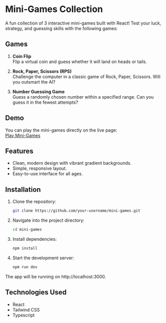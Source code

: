 # Mini-Games Collection

A fun collection of 3 interactive mini-games built with React! Test your luck, strategy, and guessing skills with the following games:

## Games

1. **Coin Flip**  
   Flip a virtual coin and guess whether it will land on heads or tails.

2. **Rock, Paper, Scissors (RPS)**  
   Challenge the computer in a classic game of Rock, Paper, Scissors. Will you outsmart the AI?

3. **Number Guessing Game**  
   Guess a randomly chosen number within a specified range. Can you guess it in the fewest attempts?

## Demo

You can play the mini-games directly on the live page:  
[Play Mini-Games](https://minigames-page.vercel.app/pages/numberguessing)

## Features
- Clean, modern design with vibrant gradient backgrounds.
- Simple, responsive layout.
- Easy-to-use interface for all ages.

## Installation

1. Clone the repository:

   ```bash
   git clone https://github.com/your-username/mini-games.git
   ```
2. Navigate into the project directory:

   ```bash
   cd mini-games
   ```
3. Install dependencies:

   ```bash
   npm install
   ```

4. Start the development server:

   ```bash
   npm run dev
   ```
The app will be running on http://localhost:3000.

## Technologies Used
- React
- Tailwind CSS
- Typescript

